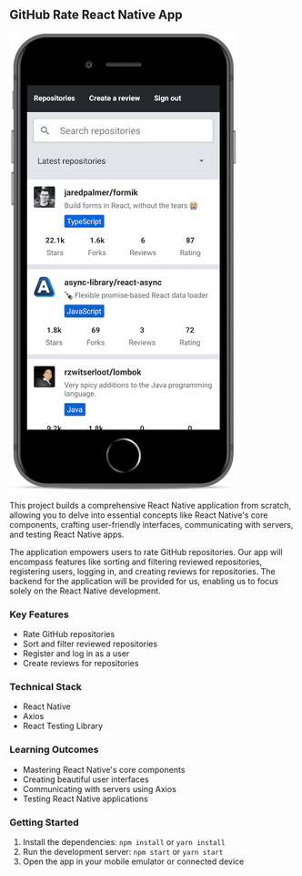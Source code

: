 ## GitHub Rate React Native App

![Image of the app](assets/rate-repository-app.png "Image of the app")

This project builds a comprehensive React Native application from scratch, allowing you to delve into essential concepts like React Native's core components, crafting user-friendly interfaces, communicating with servers, and testing React Native apps.

The application empowers users to rate GitHub repositories. Our app will encompass features like sorting and filtering reviewed repositories, registering users, logging in, and creating reviews for repositories. The backend for the application will be provided for us, enabling us to focus solely on the React Native development.

### Key Features

- Rate GitHub repositories
- Sort and filter reviewed repositories
- Register and log in as a user
- Create reviews for repositories

### Technical Stack

- React Native
- Axios
- React Testing Library

### Learning Outcomes

- Mastering React Native's core components
- Creating beautiful user interfaces
- Communicating with servers using Axios
- Testing React Native applications

### Getting Started

1. Install the dependencies: `npm install` or `yarn install`
2. Run the development server: `npm start` or `yarn start`
3. Open the app in your mobile emulator or connected device
